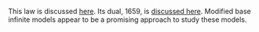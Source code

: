 This law is discussed [here](https://leanprover.zulipchat.com/#narrow/stream/458659-Equational/topic/Hard.20problems.20and.20negative.20results).  Its dual, 1659, is [discussed here](https://leanprover.zulipchat.com/#narrow/stream/458659-Equational/topic/Equation.202126). Modified base infinite models appear to be a promising approach to study these models.
